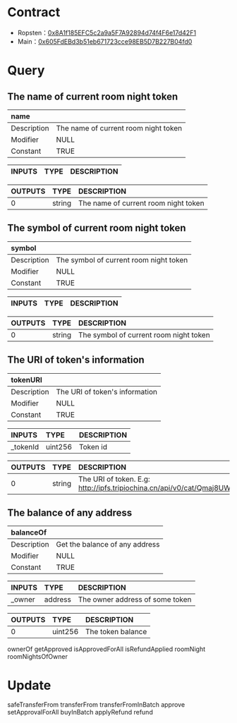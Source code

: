 # Contract
* Ropsten：[0x8A1f185EFC5c2a9a5F7A92894d74f4F6e17d42F1](https://ropsten.etherscan.io/address/0x8A1f185EFC5c2a9a5F7A92894d74f4F6e17d42F1)
* Main：[0x605FdEBd3b51eb671723cce98EB5D7B227B04fd0](https://ropsten.etherscan.io/address/0x605FdEBd3b51eb671723cce98EB5D7B227B04fd0)

# Query

## The name of current room night token
| name |                     |
|:--------------|:-------------------|
| Description  | The name of current room night token |
| Modifier     | NULL                |
| Constant     | TRUE                |

| INPUTS  | TYPE    | DESCRIPTION                 |
|:---------|:-------|:----------------------------|

| OUTPUTS  | TYPE      | DESCRIPTION               |
|:--------|:---------|:----------------------------|
| 0       | string | The name of current room night token |

## The symbol of current room night token
| symbol |                     |
|:--------------|:-------------------|
| Description  | The symbol of current room night token |
| Modifier     | NULL                |
| Constant     | TRUE                |

| INPUTS  | TYPE    | DESCRIPTION                 |
|:---------|:-------|:----------------------------|

| OUTPUTS  | TYPE      | DESCRIPTION               |
|:--------|:---------|:----------------------------|
| 0       | string | The symbol of current room night token |

## The URI of token's information
| tokenURI |                     |
|:--------------|:-------------------|
| Description  | The URI of token's information |
| Modifier     | NULL                |
| Constant     | TRUE                |

| INPUTS  | TYPE    | DESCRIPTION                 |
|:---------|:-------|:----------------------------|
| _tokenId      | uint256 | Token id |

| OUTPUTS  | TYPE      | DESCRIPTION               |
|:--------|:---------|:----------------------------|
| 0       | string | The URI of token. E.g: http://ipfs.tripiochina.cn/api/v0/cat/Qmaj8UWNjTzBMBHkkaqSiyax2nFgiwYP2ewxnhGBucn6S8 |

## The balance of any address
| balanceOf |                     |
|:--------------|:-------------------|
| Description  | Get the balance of any address |
| Modifier     | NULL                |
| Constant     | TRUE                |

| INPUTS  | TYPE    | DESCRIPTION                 |
|:---------|:-------|:----------------------------|
| _owner      | address | The owner address of some token |

| OUTPUTS  | TYPE      | DESCRIPTION               |
|:--------|:---------|:----------------------------|
| 0       | uint256 | The token balance |


ownerOf
getApproved
isApprovedForAll
isRefundApplied
roomNight
roomNightsOfOwner

# Update
safeTransferFrom
transferFrom
transferFromInBatch
approve
setApprovalForAll
buyInBatch
applyRefund
refund
